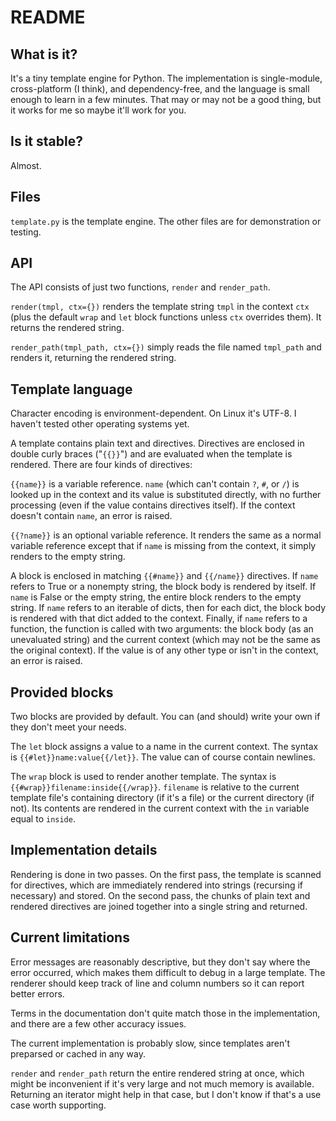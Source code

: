 # README

## What is it?

It's a tiny template engine for Python. The implementation is single-module,
cross-platform (I think), and dependency-free, and the language is small enough
to learn in a few minutes. That may or may not be a good thing, but it works
for me so maybe it'll work for you.

## Is it stable?

Almost.

## Files

`template.py` is the template engine. The other files are for demonstration or
testing.

## API

The API consists of just two functions, `render` and `render_path`.

`render(tmpl, ctx={})` renders the template string `tmpl` in the context `ctx`
(plus the default `wrap` and `let` block functions unless `ctx` overrides
them). It returns the rendered string.

`render_path(tmpl_path, ctx={})` simply reads the file named `tmpl_path` and renders
it, returning the rendered string.

## Template language

Character encoding is environment-dependent. On Linux it's UTF-8. I haven't
tested other operating systems yet.

A template contains plain text and directives. Directives are enclosed in
double curly braces ("`{{}}`") and are evaluated when the template is rendered.
There are four kinds of directives:

`{{name}}` is a variable reference. `name` (which can't contain `?`, `#`, or
`/`) is looked up in the context and its value is substituted directly, with no
further processing (even if the value contains directives itself). If the
context doesn't contain `name`, an error is raised.

`{{?name}}` is an optional variable reference. It renders the same as a
normal variable reference except that if `name` is missing from the context, it
simply renders to the empty string.

A block is enclosed in matching `{{#name}}` and `{{/name}}` directives. If
`name` refers to True or a nonempty string, the block body is rendered by
itself. If `name` is False or the empty string, the entire block renders to the
empty string.  If `name` refers to an iterable of dicts, then for each dict,
the block body is rendered with that dict added to the context. Finally, if
`name` refers to a function, the function is called with two arguments: the
block body (as an unevaluated string) and the current context (which may not be
the same as the original context). If the value is of any other type or isn't
in the context, an error is raised.

## Provided blocks

Two blocks are provided by default. You can (and should) write your own if they
don't meet your needs.

The `let` block assigns a value to a name in the current context. The syntax is
`{{#let}}name:value{{/let}}`. The value can of course contain newlines.

The `wrap` block is used to render another template.  The syntax is
`{{#wrap}}filename:inside{{/wrap}}`. `filename` is relative to the current
template file's containing directory (if it's a file) or the current directory
(if not).  Its contents are rendered in the current context with  the `in`
variable equal to `inside`.

## Implementation details

Rendering is done in two passes. On the first pass, the template is scanned for
directives, which are immediately rendered into strings (recursing if
necessary) and stored. On the second pass, the chunks of plain text and
rendered directives are joined together into a single string and returned.

## Current limitations

Error messages are reasonably descriptive, but they don't say where the error
occurred, which makes them difficult to debug in a large template. The renderer
should keep track of line and column numbers so it can report better errors.

Terms in the documentation don't quite match those in the implementation, and
there are a few other accuracy issues.

The current implementation is probably slow, since templates aren't
preparsed or cached in any way.

`render` and `render_path` return the entire rendered string at once, which
might be inconvenient if it's very large and not much memory is available.
Returning an iterator might help in that case, but I don't know if that's a use
case worth supporting.
